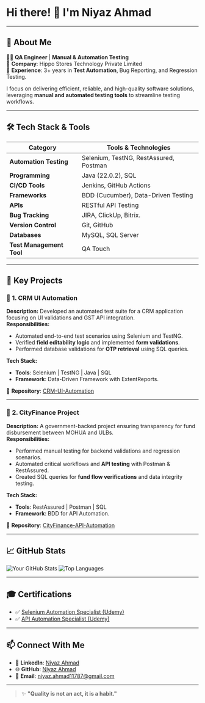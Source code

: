 # Hi there! 👋 I'm **Niyaz Ahmad**

---

## 🚀 About Me

👨‍💻 **QA Engineer** | **Manual & Automation Testing**  
💼 **Company**: Hippo Stores Technology Private Limited  
🔧 **Experience**: 3+ years in **Test Automation**, Bug Reporting, and Regression Testing.  

I focus on delivering efficient, reliable, and high-quality software solutions, leveraging **manual and automated testing tools** to streamline testing workflows.

---

## 🛠️ Tech Stack & Tools

| **Category**           | **Tools & Technologies**                                |
|------------------------|--------------------------------------------------------|
| **Automation Testing** | Selenium, TestNG, RestAssured, Postman                 |
| **Programming**        | Java (22.0.2), SQL                                    |
| **CI/CD Tools**        | Jenkins, GitHub Actions                               |
| **Frameworks**         | BDD (Cucumber), Data-Driven Testing                   |
| **APIs**               | RESTful API Testing                                   |
| **Bug Tracking**       | JIRA, ClickUp, Bitrix.                                          |
| **Version Control**    | Git, GitHub                                           |
| **Databases**          | MySQL, SQL Server                                     |
| **Test Management Tool**| QA Touch                                     |

---

## 📌 Key Projects

### 🚀 **1. CRM UI Automation**

**Description:** Developed an automated test suite for a CRM application focusing on UI validations and GST API integration.  
**Responsibilities:**
- Automated end-to-end test scenarios using Selenium and TestNG.  
- Verified **field editability logic** and implemented **form validations**.  
- Performed database validations for **OTP retrieval** using SQL queries.  

**Tech Stack:**
- **Tools**: Selenium | TestNG | Java | SQL  
- **Framework**: Data-Driven Framework with ExtentReports.  

📝 **Repository**: [CRM-UI-Automation]()

---

### 🚀 **2. CityFinance Project**

**Description:** A government-backed project ensuring transparency for fund disbursement between MOHUA and ULBs.  
**Responsibilities:**
- Performed manual testing for backend validations and regression scenarios.  
- Automated critical workflows and **API testing** with Postman & RestAssured.  
- Created SQL queries for **fund flow verifications** and data integrity testing.  

**Tech Stack:**
- **Tools**: RestAssured | Postman | SQL  
- **Framework**: BDD for API Automation.  

📝 **Repository**: [CityFinance-API-Automation]()

---

## 📈 GitHub Stats

![Your GitHub Stats](https://github-readme-stats.vercel.app/api?username=niyazahmad11787&show_icons=true&theme=radical)
![Top Languages](https://github-readme-stats.vercel.app/api/top-langs/?username=niyazahmad11787&layout=compact&theme=radical)

---

## 🎓 Certifications

- ✅ [Selenium Automation Specialist (Udemy)](https://www.udemy.com/certificate/UC-e870cf9e-fea2-4114-bcea-34d101d1fb61/)
- ✅ [API Automation Specialist (Udemy)](https://www.udemy.com/certificate/UC-2d980e60-d6f9-4b37-bc2a-894c692b4067/)

---

## 📫 Connect With Me  

- 💼 **LinkedIn**: [Niyaz Ahmad](https://www.linkedin.com/in/niyaz-ahmad-2b45b2249)  
- 🌐 **GitHub**: [Niyaz Ahmad](https://github.com/niyazahmad11787)  
- 📧 **Email**: niyaz.ahmad11787@gmail.com  

---

> ✨ **"Quality is not an act, it is a habit."**  
